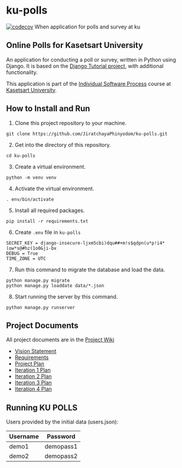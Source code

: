 # ku-polls
[![codecov](https://codecov.io/gh/JiratchayaPhinyodom/ku-polls/branch/master/graph/badge.svg?token=3QTY9SO6HF)](https://codecov.io/gh/JiratchayaPhinyodom/ku-polls)
When application for polls and survey at ku

## Online Polls for Kasetsart University

An application for conducting a poll or survey, written in Python using Django. It is based on the [Django Tutorial project](https://docs.djangoproject.com/en/4.1/intro/tutorial01/),
with additional functionality.

This application is part of the [Individual Software Process](https://cpske.github.io/ISP) course at [Kasetsart University](https://ku.ac.th).

## How to Install and Run

1. Clone this project repository to your machine.<br>
  ```
  git clone https://github.com/JiratchayaPhinyodom/ku-polls.git
  ```

2. Get into the directory of this repository.<br>
  ```
  cd ku-polls
  ```

3. Create a virtual environment.<br>
  ```
  python -m venv venv
  ```
4. Activate the virtual environment.<br>
  ```
  . env/bin/activate
  ```
5. Install all required packages.
  ```
  pip install -r requirements.txt
  ```
6. Create ```.env``` file in ```ku-polls```
  ```
  SECRET_KEY = django-insecure-ljxm5cbi)dqu##+m!s$qdpn(u*p!i4*(ow*s@#hz(1o0&ji-bx
  DEBUG = True
  TIME_ZONE = UTC
  ```
7. Run this command to migrate the database and load the data.
  ```
  python manage.py migrate
  python manage.py loaddate data/*.json
  ```
8. Start running the server by this command.
  ```
  python manage.py runserver
  ```
  
## Project Documents

All project documents are in the [Project Wiki](../../wiki/Home)

- [Vision Statement](../../wiki/Vision%20Statement)
- [Requirements](../../wiki/Requirements)
- [Project Plan](../../wiki/Development%20Plan)
- [Iteration 1 Plan](../../wiki/Iteration%201%20Plan)
- [Iteration 2 Plan](https://github.com/JiratchayaPhinyodom/ku-polls/wiki/Iteration-2-Plan)
- [Iteration 3 Plan](https://github.com/JiratchayaPhinyodom/ku-polls/wiki/Iteration-3-Plan)
- [Iteration 4 Plan](https://github.com/JiratchayaPhinyodom/ku-polls/wiki/Iteration-4-Plan)

## Running KU POLLS
Users provided by the initial data (users.json):

| Username  | Password  |
|-----------|-----------|
|   demo1   | demopass1 |
|   demo2   | demopass2 |


